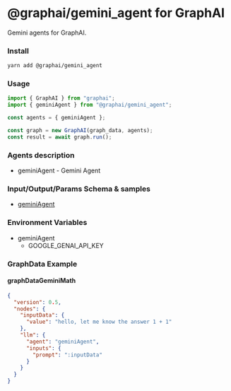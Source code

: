 
# @graphai/gemini_agent for GraphAI

Gemini agents for GraphAI.

### Install

```sh
yarn add @graphai/gemini_agent
```


### Usage

```typescript
import { GraphAI } from "graphai";
import { geminiAgent } from "@graphai/gemini_agent";

const agents = { geminiAgent };

const graph = new GraphAI(graph_data, agents);
const result = await graph.run();
```

### Agents description
- geminiAgent - Gemini Agent

### Input/Output/Params Schema & samples
 - [geminiAgent](https://github.com/receptron/graphai/blob/main/docs/agentDocs/llm/geminiAgent.md)



### Environment Variables
 - geminiAgent
   - GOOGLE_GENAI_API_KEY



### GraphData Example

#### graphDataGeminiMath
```json
{
  "version": 0.5,
  "nodes": {
    "inputData": {
      "value": "hello, let me know the answer 1 + 1"
    },
    "llm": {
      "agent": "geminiAgent",
      "inputs": {
        "prompt": ":inputData"
      }
    }
  }
}
```




